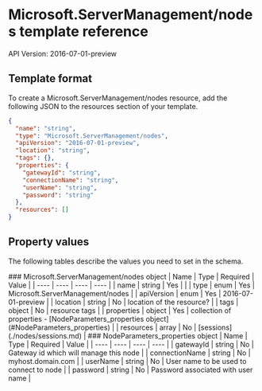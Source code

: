 # Microsoft.ServerManagement/nodes template reference
API Version: 2016-07-01-preview
## Template format

To create a Microsoft.ServerManagement/nodes resource, add the following JSON to the resources section of your template.

```json
{
  "name": "string",
  "type": "Microsoft.ServerManagement/nodes",
  "apiVersion": "2016-07-01-preview",
  "location": "string",
  "tags": {},
  "properties": {
    "gatewayId": "string",
    "connectionName": "string",
    "userName": "string",
    "password": "string"
  },
  "resources": []
}
```
## Property values

The following tables describe the values you need to set in the schema.

<a id="Microsoft.ServerManagement/nodes" />
### Microsoft.ServerManagement/nodes object
|  Name | Type | Required | Value |
|  ---- | ---- | ---- | ---- |
|  name | string | Yes |  |
|  type | enum | Yes | Microsoft.ServerManagement/nodes |
|  apiVersion | enum | Yes | 2016-07-01-preview |
|  location | string | No | location of the resource? |
|  tags | object | No | resource tags |
|  properties | object | Yes | collection of properties - [NodeParameters_properties object](#NodeParameters_properties) |
|  resources | array | No | [sessions](./nodes/sessions.md) |


<a id="NodeParameters_properties" />
### NodeParameters_properties object
|  Name | Type | Required | Value |
|  ---- | ---- | ---- | ---- |
|  gatewayId | string | No | Gateway id which will manage this node |
|  connectionName | string | No | myhost.domain.com |
|  userName | string | No | User name to be used to connect to node |
|  password | string | No | Password associated with user name |

